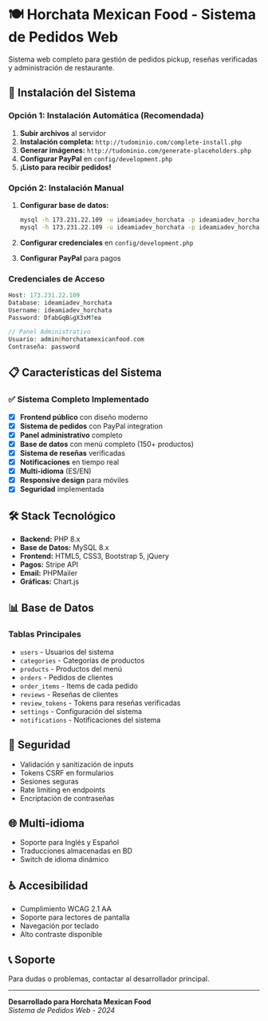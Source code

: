 # 🍽️ Horchata Mexican Food - Sistema de Pedidos Web

Sistema web completo para gestión de pedidos pickup, reseñas verificadas y administración de restaurante.

## 🚀 Instalación del Sistema

### **Opción 1: Instalación Automática (Recomendada)**

1. **Subir archivos** al servidor
2. **Instalación completa:** `http://tudominio.com/complete-install.php`
3. **Generar imágenes:** `http://tudominio.com/generate-placeholders.php`
4. **Configurar PayPal** en `config/development.php`
5. **¡Listo para recibir pedidos!**

### **Opción 2: Instalación Manual**

1. **Configurar base de datos:**
   ```bash
   mysql -h 173.231.22.109 -u ideamiadev_horchata -p ideamiadev_horchata < database/schema.sql
   mysql -h 173.231.22.109 -u ideamiadev_horchata -p ideamiadev_horchata < database/menu-data.sql
   ```

2. **Configurar credenciales** en `config/development.php`

3. **Configurar PayPal** para pagos

### **Credenciales de Acceso**

```php
Host: 173.231.22.109
Database: ideamiadev_horchata
Username: ideamiadev_horchata
Password: DfabGqB&gX3xM?ea

// Panel Administrativo
Usuario: admin@horchatamexicanfood.com
Contraseña: password
```

## 📋 Características del Sistema

### ✅ **Sistema Completo Implementado**
- [x] **Frontend público** con diseño moderno
- [x] **Sistema de pedidos** con PayPal integration
- [x] **Panel administrativo** completo
- [x] **Base de datos** con menú completo (150+ productos)
- [x] **Sistema de reseñas** verificadas
- [x] **Notificaciones** en tiempo real
- [x] **Multi-idioma** (ES/EN)
- [x] **Responsive design** para móviles
- [x] **Seguridad** implementada

## 🛠️ Stack Tecnológico

- **Backend:** PHP 8.x
- **Base de Datos:** MySQL 8.x
- **Frontend:** HTML5, CSS3, Bootstrap 5, jQuery
- **Pagos:** Stripe API
- **Email:** PHPMailer
- **Gráficas:** Chart.js

## 📊 Base de Datos

### Tablas Principales
- `users` - Usuarios del sistema
- `categories` - Categorías de productos
- `products` - Productos del menú
- `orders` - Pedidos de clientes
- `order_items` - Items de cada pedido
- `reviews` - Reseñas de clientes
- `review_tokens` - Tokens para reseñas verificadas
- `settings` - Configuración del sistema
- `notifications` - Notificaciones del sistema

## 🔐 Seguridad

- Validación y sanitización de inputs
- Tokens CSRF en formularios
- Sesiones seguras
- Rate limiting en endpoints
- Encriptación de contraseñas

## 🌐 Multi-idioma

- Soporte para Inglés y Español
- Traducciones almacenadas en BD
- Switch de idioma dinámico

## ♿ Accesibilidad

- Cumplimiento WCAG 2.1 AA
- Soporte para lectores de pantalla
- Navegación por teclado
- Alto contraste disponible

## 📞 Soporte

Para dudas o problemas, contactar al desarrollador principal.

---

**Desarrollado para Horchata Mexican Food**  
*Sistema de Pedidos Web - 2024*
